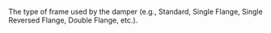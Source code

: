 ﻿The type of frame used by the damper (e.g., Standard, Single Flange, Single Reversed Flange, Double Flange, etc.).